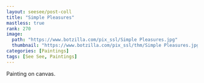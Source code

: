 ```yaml
---
layout: seesee/post-coll
title: "Simple Pleasures"
mastless: true
rank: 270
image:
  path: "https://www.botzilla.com/pix_ssl/Simple Pleasures.jpg"
  thumbnail: "https://www.botzilla.com/pix_ssl/thm/Simple Pleasures.jpg"
categories: [Paintings]
tags: [See See, Paintings]
---
```


Painting on canvas.



